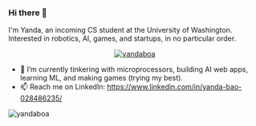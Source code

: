 ### Hi there 👋

I'm Yanda, an incoming CS student at the University of Washington. Interested in robotics, AI, games, and startups, in no particular order.

<p align="center"> <a href="https://github.com/yandaboa"><img src="https://github-profile-trophy.vercel.app/?username=yandaboa&theme=juicyfresh&title=Commit,Joined2020,Experience,PullRequest" alt="yandaboa" /></a> </p>

- 🔭 I’m currently tinkering with microprocessors, building AI web apps, learning ML, and making games (trying my best). 
- 📫 Reach me on LinkedIn: https://www.linkedin.com/in/yanda-bao-028486235/

<p><img align="center" src="https://github-readme-streak-stats.herokuapp.com/?user=yandaboa&theme=dark" alt="yandaboa" /></p>

<!--
**yandaboa/yandaboa** is a ✨ _special_ ✨ repository because its `README.md` (this file) appears on your GitHub profile.

Here are some ideas to get you started:

- 🔭 I’m currently working on ...
- 🌱 I’m currently learning ...
- 👯 I’m looking to collaborate on ...
- 🤔 I’m looking for help with ...
- 💬 Ask me about ...
- 📫 How to reach me: ...
- 😄 Pronouns: ...
- ⚡ Fun fact: ...
-->
